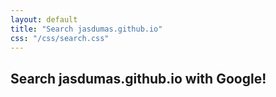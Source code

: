 ```yaml
---
layout: default
title: "Search jasdumas.github.io"
css: "/css/search.css"
---
```


## Search jasdumas.github.io with Google!

<div id="google-custom-search">
<script>
  (function() {
    var cx = '003150387213296374474:nzyrzx7dbdk';
    var gcse = document.createElement('script');
    gcse.type = 'text/javascript';
    gcse.async = true;
    gcse.src = 'https://cse.google.com/cse.js?cx=' + cx;
    var s = document.getElementsByTagName('script')[0];
    s.parentNode.insertBefore(gcse, s);
  })();
</script>
<gcse:search></gcse:search>
</div>
